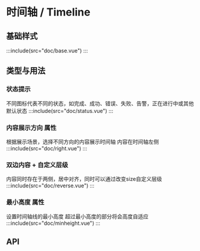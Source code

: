 # 时间轴 / Timeline

## 基础样式
:::include(src="doc/base.vue")
:::

## 类型与用法
### 状态提示
不同图标代表不同的状态，如完成、成功、错误、失败、告警，正在进行中或其他默认状态
:::include(src="doc/status.vue")
:::

### 内容展示方向 <mtd-tag type='unbordered' size='small' theme="gray">属性</mtd-tag>
根据展示场景，选择不同方向的内容展示时间轴
内容在时间轴左侧
:::include(src="doc/right.vue")
:::

### 双边内容 + 自定义层级
内容同时存在于两侧，居中对齐，同时可以通过改变size自定义层级
:::include(src="doc/reverse.vue")
:::

### 最小高度 <mtd-tag type='unbordered' size='small' theme="gray">属性</mtd-tag>
设置时间轴线的最小高度 超过最小高度的部分将会高度自适应
:::include(src="doc/minheight.vue")
:::

## API
<api-doc name="Timeline" :doc="require('./api.json')"></api-doc>
<api-doc name="TimelineItem" :doc="require('./../timeline-item/api.json')"></api-doc>
